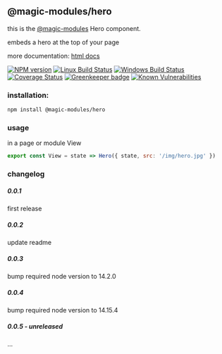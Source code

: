 ## @magic-modules/hero
this is the [@magic-modules][magic-module-url]
Hero component.

embeds a hero at the top of your page

more documentation:
[html docs][doc-url]

[![NPM version][npm-image]][npm-url]
[![Linux Build Status][travis-image]][travis-url]
[![Windows Build Status][appveyor-image]][appveyor-url]
[![Coverage Status][coveralls-image]][coveralls-url]
[![Greenkeeper badge][greenkeeper-image]][greenkeeper-url]
[![Known Vulnerabilities][snyk-image]][snyk-url]

### <a name="installation"></a>installation:
```bash
npm install @magic-modules/hero
```

### <a name="usage"></a>usage
in a page or module View
```javascript
export const View = state => Hero({ state, src: '/img/hero.jpg' })
```

### changelog

##### 0.0.1
first release

##### 0.0.2
update readme

##### 0.0.3
bump required node version to 14.2.0

##### 0.0.4 
bump required node version to 14.15.4

##### 0.0.5 - unreleased
...

[magic-module-url]: https://github.com/magic-modules/
[doc-url]: https://magic-modules.github.io/hero/

[npm-image]: https://img.shields.io/npm/v/@magic-modules/hero.svg
[npm-url]: https://www.npmjs.com/package/@magic-modules/hero
[travis-image]: https://img.shields.io/travis/com/magic-modules/hero/master
[travis-url]: https://travis-ci.com/magic-modules/hero
[appveyor-image]: https://img.shields.io/appveyor/ci/magicmodules/hero/master.svg
[appveyor-url]: https://ci.appveyor.com/project/magicmodules/hero/branch/master
[coveralls-image]: https://coveralls.io/repos/github/magic-modules/hero/badge.svg
[coveralls-url]: https://coveralls.io/github/magic-modules/hero
[greenkeeper-image]: https://badges.greenkeeper.io/magic-modules/hero.svg
[greenkeeper-url]: https://badges.greenkeeper.io/magic-modules/hero.svg
[snyk-image]: https://snyk.io/test/github/magic-modules/hero/badge.svg
[snyk-url]: https://snyk.io/test/github/magic-modules/hero

